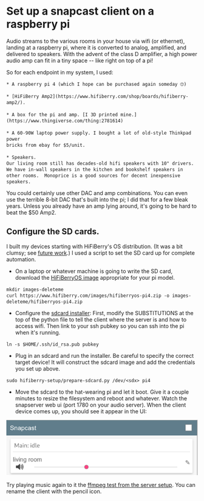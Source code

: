 # Set up a snapcast client on a raspberry pi

Audio streams to the various rooms in your house via wifi
(or ethernet), landing at a raspberry pi, where it is converted
to analog, amplified, and delivered to speakers.
With the advent of the class D amplifier, a high power audio amp
can fit in a tiny space -- like right on top of a pi!

So for each endpoint in my system, I used:

    * A raspberry pi 4 (which I hope can be purchased again someday 🙄)

    * [HiFiBerry Amp2](https://www.hifiberry.com/shop/boards/hifiberry-amp2/).

    * A box for the pi and amp. [I 3D printed mine.](https://www.thingiverse.com/thing:2781614)

    * A 60-90W laptop power supply. I bought a lot of old-style Thinkpad power
    bricks from ebay for $5/unit.

    * Speakers.
    Our living room still has decades-old hifi speakers with 10" drivers.
    We have in-wall speakers in the kitchen and bookshelf speakers in
    other rooms.  Monoprice is a good sources for decent inexpensive speakers.

You could certainly use other DAC and amp combinations.
You can even use the terrible 8-bit DAC that's built into the pi; I did
that for a few bleak years.
Unless you already have an amp lying around, it's going to be hard to
beat the $50 Amp2.

## Configure the SD cards.

I built my devices starting with HiFiBerry's OS distribution.
(It was a bit clumsy; see [future work](./future-work.md).)
I used a script to set the SD card up for complete automation.

* On a laptop or whatever machine is going to write the SD card,
download the
[HiFiBerryOS image](https://www.hifiberry.com/hifiberryos/)
appropriate for your pi model.

```
mkdir images-deleteme
curl https://www.hifiberry.com/images/hifiberryos-pi4.zip -o images-deleteme/hifiberryos-pi4.zip
```

* Configure the [sdcard installer](hifiberry-setup/prepare-sdcard.py):
First, modify the SUBSTITUTIONS at the top of the python file to
tell the client where the server is and how to access wifi.
Then link to your ssh pubkey so you can ssh into the pi when it's
running.
```
ln -s $HOME/.ssh/id_rsa.pub pubkey
```

* Plug in an sdcard and run the installer.
Be careful to specify the correct target device!
It will construct the sdcard image and add the credentials you set up above.
```
sudo hifiberry-setup/prepare-sdcard.py /dev/<sdx> pi4
```

* Move the sdcard to the hat-wearing pi and let it boot. Give it a couple
minutes to resize the filesystem and reboot and whatever.
Watch the snapserver web ui (port 1780 on your audio server). When the
client device comes up, you should see it appear in the UI:

![client in server UI example](assets/snapcast-client.png)

Try playing music again to it the
[ffmpeg test from the server setup](./snapserver.md).
You can rename the client with the pencil icon.
